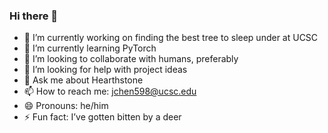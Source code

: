 ### Hi there 👋


- 🔭 I’m currently working on finding the best tree to sleep under at UCSC
- 🌱 I’m currently learning PyTorch
- 👯 I’m looking to collaborate with humans, preferably
- 🤔 I’m looking for help with project ideas
- 💬 Ask me about Hearthstone
- 📫 How to reach me: jchen598@ucsc.edu
- 😄 Pronouns: he/him
- ⚡ Fun fact: I’ve gotten bitten by a deer

